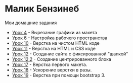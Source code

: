 # Малик Бензинеб
Мои домашние задания
  
+ [Урок 4](https://github.com/gesagrus/gesagrus.github.io/tree/master/lesson_4) - Вырезание графики из макета
+ [Урок 6](https://github.com/gesagrus/gesagrus.github.io/tree/master/lesson_6) - Настройка рабочего пространства
+ [Урок 10](https://github.com/gesagrus/gesagrus.github.io/tree/master/lesson_10) - Верстка на чистом HTML коде
+ [Урок 11](https://github.com/gesagrus/gesagrus.github.io/tree/master/lesson_11) - Верстка на HTML и CSS коде
+ [Урок 12](https://github.com/gesagrus/gesagrus.github.io/tree/master/lesson_12) - Создание сайта с фиксированной "шапкой"
+ [Урок 12.2](https://github.com/gesagrus/gesagrus.github.io/tree/master/lesson_12.2) - Создание центрированного блока
+ [Урок 17](https://github.com/gesagrus/gesagrus.github.io/tree/master/lesson_17) - Верстка первого макета. 
+ [Урок 18](https://github.com/gesagrus/gesagrus.github.io/tree/master/lesson_18) -  Ускорение верстки в разы. 
+ [Урок 19](https://github.com/gesagrus/gesagrus.github.io/tree/master/lesson_19) - Верстка при помощи bootstrap 3. 

